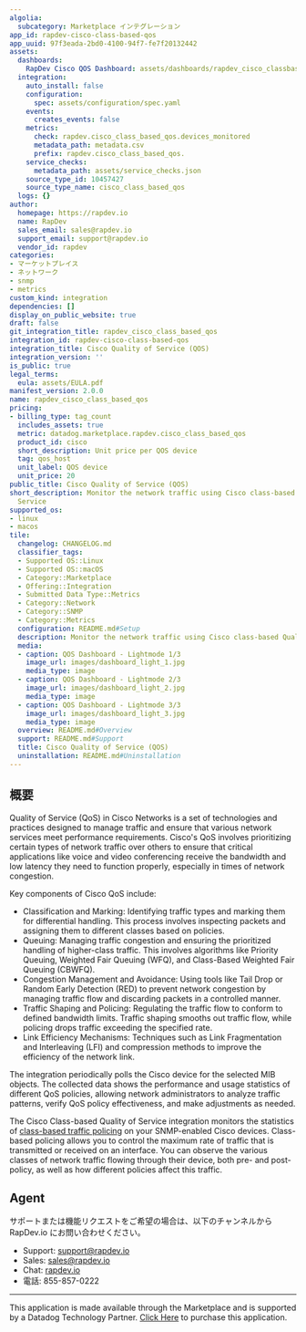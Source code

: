 ```yaml
---
algolia:
  subcategory: Marketplace インテグレーション
app_id: rapdev-cisco-class-based-qos
app_uuid: 97f3eada-2bd0-4100-94f7-fe7f20132442
assets:
  dashboards:
    RapDev Cisco QOS Dashboard: assets/dashboards/rapdev_cisco_classbased_qos_overview.json
  integration:
    auto_install: false
    configuration:
      spec: assets/configuration/spec.yaml
    events:
      creates_events: false
    metrics:
      check: rapdev.cisco_class_based_qos.devices_monitored
      metadata_path: metadata.csv
      prefix: rapdev.cisco_class_based_qos.
    service_checks:
      metadata_path: assets/service_checks.json
    source_type_id: 10457427
    source_type_name: cisco_class_based_qos
  logs: {}
author:
  homepage: https://rapdev.io
  name: RapDev
  sales_email: sales@rapdev.io
  support_email: support@rapdev.io
  vendor_id: rapdev
categories:
- マーケットプレイス
- ネットワーク
- snmp
- metrics
custom_kind: integration
dependencies: []
display_on_public_website: true
draft: false
git_integration_title: rapdev_cisco_class_based_qos
integration_id: rapdev-cisco-class-based-qos
integration_title: Cisco Quality of Service (QOS)
integration_version: ''
is_public: true
legal_terms:
  eula: assets/EULA.pdf
manifest_version: 2.0.0
name: rapdev_cisco_class_based_qos
pricing:
- billing_type: tag_count
  includes_assets: true
  metric: datadog.marketplace.rapdev.cisco_class_based_qos
  product_id: cisco
  short_description: Unit price per QOS device
  tag: qos_host
  unit_label: QOS device
  unit_price: 20
public_title: Cisco Quality of Service (QOS)
short_description: Monitor the network traffic using Cisco class-based Quality of
  Service
supported_os:
- linux
- macos
tile:
  changelog: CHANGELOG.md
  classifier_tags:
  - Supported OS::Linux
  - Supported OS::macOS
  - Category::Marketplace
  - Offering::Integration
  - Submitted Data Type::Metrics
  - Category::Network
  - Category::SNMP
  - Category::Metrics
  configuration: README.md#Setup
  description: Monitor the network traffic using Cisco class-based Quality of Service
  media:
  - caption: QOS Dashboard - Lightmode 1/3
    image_url: images/dashboard_light_1.jpg
    media_type: image
  - caption: QOS Dashboard - Lightmode 2/3
    image_url: images/dashboard_light_2.jpg
    media_type: image
  - caption: QOS Dashboard - Lightmode 3/3
    image_url: images/dashboard_light_3.jpg
    media_type: image
  overview: README.md#Overview
  support: README.md#Support
  title: Cisco Quality of Service (QOS)
  uninstallation: README.md#Uninstallation
---
```


<!--  SOURCED FROM https://github.com/DataDog/marketplace -->


## 概要

Quality of Service (QoS) in Cisco Networks is a set of technologies and practices designed to manage traffic and ensure that various network services meet performance requirements. Cisco's QoS involves prioritizing certain types of network traffic over others to ensure that critical applications like voice and video conferencing receive the bandwidth and low latency they need to function properly, especially in times of network congestion.

Key components of Cisco QoS include:
- Classification and Marking: Identifying traffic types and marking them for differential handling. This process involves inspecting packets and assigning them to different classes based on policies.
- Queuing: Managing traffic congestion and ensuring the prioritized handling of higher-class traffic. This involves algorithms like Priority Queuing, Weighted Fair Queuing (WFQ), and Class-Based Weighted Fair Queuing (CBWFQ).
- Congestion Management and Avoidance: Using tools like Tail Drop or Random Early Detection (RED) to prevent network congestion by managing traffic flow and discarding packets in a controlled manner.
- Traffic Shaping and Policing: Regulating the traffic flow to conform to defined bandwidth limits. Traffic shaping smooths out traffic flow, while policing drops traffic exceeding the specified rate.
- Link Efficiency Mechanisms: Techniques such as Link Fragmentation and Interleaving (LFI) and compression methods to improve the efficiency of the network link.

The integration periodically polls the Cisco device for the selected MIB objects. The collected data shows the performance and usage statistics of different QoS policies, allowing network administrators to analyze traffic patterns, verify QoS policy effectiveness, and make adjustments as needed.

The Cisco Class-based Quality of Service integration monitors the statistics of [class-based traffic policing][2] on your SNMP-enabled Cisco devices. Class-based policing allows you to control the maximum rate of traffic that is transmitted or received on an interface. You can observe the various classes of network traffic flowing through their device, both pre- and post-policy, as well as how different policies affect this traffic. 

## Agent
サポートまたは機能リクエストをご希望の場合は、以下のチャンネルから RapDev.io にお問い合わせください。

- Support: [support@rapdev.io][8]  
- Sales: [sales@rapdev.io][9]  
- Chat: [rapdev.io][10]  
- 電話: 855-857-0222

[1]: https://docs.datadoghq.com/ja/agent/kubernetes/integrations/
[2]: https://www.cisco.com/c/en/us/td/docs/ios-xml/ios/qos_plcshp/configuration/xe-16/qos-plcshp-xe-16-book/qos-plcshp-class-plc.html
[3]: https://docs.datadoghq.com/ja/agent/guide/agent-commands/#start-stop-and-restart-the-agent
[4]: https://docs.datadoghq.com/ja/agent/guide/agent-commands/#agent-status-and-information
[5]: https://sourceforge.net/projects/net-snmp/
[6]: https://www.cisco.com/c/en/us/support/docs/ip/simple-network-management-protocol-snmp/7282-12.html
[7]: https://community.cisco.com/t5/networking-knowledge-base/configuration-template-for-snmpv3/ta-p/4666450
[8]: mailto:support@rapdev.io  
[9]: mailto:sales@rapdev.io  
[10]: https://www.rapdev.io/#Get-in-touch  
[11]: https://app.datadoghq.com/marketplace/app/rapdev-snmp-profiles/

---
This application is made available through the Marketplace and is supported by a Datadog Technology Partner. <a href="https://app.datadoghq.com/marketplace/app/rapdev-cisco-class-based-qos" target="_blank">Click Here</a> to purchase this application.